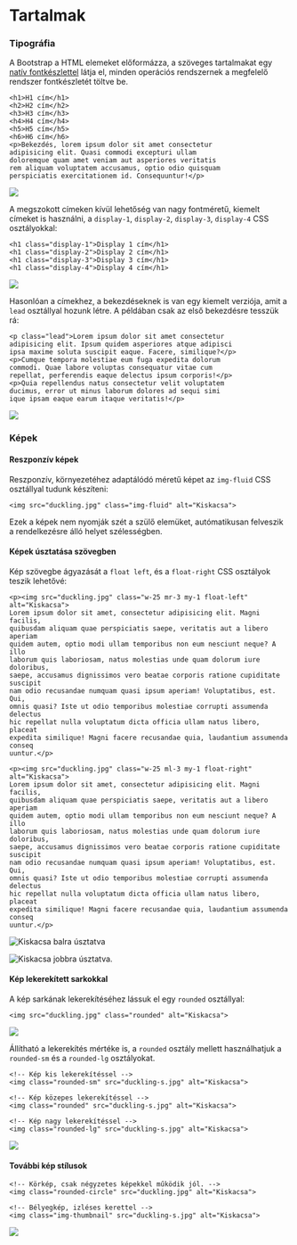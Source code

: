 # Tartalmak

### Tipográfia

A Bootstrap a HTML elemeket előformázza, a szöveges tartalmakat egy [natív fontkészlettel](https://getbootstrap.com/docs/4.4/content/reboot/#native-font-stack) látja el, minden operációs rendszernek a megfelelő rendszer fontkészletét töltve be. 

```markup
<h1>H1 cím</h1>
<h2>H2 cím</h2>
<h3>H3 cím</h3>
<h4>H4 cím</h4>
<h5>H5 cím</h5>
<h6>H6 cím</h6>
<p>Bekezdés, lorem ipsum dolor sit amet consectetur
adipisicing elit. Quasi commodi excepturi ullam
doloremque quam amet veniam aut asperiores veritatis
rem aliquam voluptatem accusamus, optio odio quisquam
perspiciatis exercitationem id. Consequuntur!</p>
```

![](../.gitbook/assets/text.png)

A megszokott címeken kívül lehetőség van nagy fontméretű, kiemelt címeket is használni, a `display-1`, `display-2`, `display-3`, `display-4` CSS osztályokkal:

```markup
<h1 class="display-1">Display 1 cím</h1>
<h1 class="display-2">Display 2 cím</h1>
<h1 class="display-3">Display 3 cím</h1>
<h1 class="display-4">Display 4 cím</h1>
```

![](../.gitbook/assets/display.png)

Hasonlóan a címekhez, a bekezdéseknek is van egy kiemelt verziója, amit a `lead` osztállyal hozunk létre. A példában csak az első bekezdésre tesszük rá:

```markup
<p class="lead">Lorem ipsum dolor sit amet consectetur
adipisicing elit. Ipsum quidem asperiores atque adipisci
ipsa maxime soluta suscipit eaque. Facere, similique?</p>
<p>Cumque tempora molestiae eum fuga expedita dolorum
commodi. Quae labore voluptas consequatur vitae cum
repellat, perferendis eaque delectus ipsum corporis!</p>
<p>Quia repellendus natus consectetur velit voluptatem
ducimus, error ut minus laborum dolores ad sequi simi
ique ipsam eaque earum itaque veritatis!</p>
```

![](../.gitbook/assets/lead.png)

### Képek

#### Reszponzív képek

Reszponzív, környezetéhez adaptálódó méretű képet az `img-fluid` CSS osztállyal tudunk készíteni:

```markup
<img src="duckling.jpg" class="img-fluid" alt="Kiskacsa">
```

Ezek a képek nem nyomják szét a szülő elemüket, autómatikusan felveszik a rendelkezésre álló helyet szélességben.

#### Képek úsztatása szövegben

Kép szövegbe ágyazását a `float left`, és a `float-right` CSS osztályok teszik lehetővé:

```markup
<p><img src="duckling.jpg" class="w-25 mr-3 my-1 float-left" alt="Kiskacsa">
Lorem ipsum dolor sit amet, consectetur adipisicing elit. Magni facilis, 
quibusdam aliquam quae perspiciatis saepe, veritatis aut a libero aperiam
quidem autem, optio modi ullam temporibus non eum nesciunt neque? A illo
laborum quis laboriosam, natus molestias unde quam dolorum iure doloribus,
saepe, accusamus dignissimos vero beatae corporis ratione cupiditate suscipit
nam odio recusandae numquam quasi ipsum aperiam! Voluptatibus, est. Qui,
omnis quasi? Iste ut odio temporibus molestiae corrupti assumenda delectus
hic repellat nulla voluptatum dicta officia ullam natus libero, placeat
expedita similique! Magni facere recusandae quia, laudantium assumenda conseq 
uuntur.</p>

<p><img src="duckling.jpg" class="w-25 ml-3 my-1 float-right" alt="Kiskacsa">
Lorem ipsum dolor sit amet, consectetur adipisicing elit. Magni facilis, 
quibusdam aliquam quae perspiciatis saepe, veritatis aut a libero aperiam
quidem autem, optio modi ullam temporibus non eum nesciunt neque? A illo
laborum quis laboriosam, natus molestias unde quam dolorum iure doloribus,
saepe, accusamus dignissimos vero beatae corporis ratione cupiditate suscipit
nam odio recusandae numquam quasi ipsum aperiam! Voluptatibus, est. Qui,
omnis quasi? Iste ut odio temporibus molestiae corrupti assumenda delectus
hic repellat nulla voluptatum dicta officia ullam natus libero, placeat
expedita similique! Magni facere recusandae quia, laudantium assumenda conseq 
uuntur.</p>
```

![Kiskacsa balra &#xFA;sztatva](../.gitbook/assets/img-flloat-left.png)

![Kiskacsa jobbra &#xFA;sztatva.](../.gitbook/assets/img-flloat-right.png)

#### Kép lekerekített sarkokkal

A kép sarkának lekerekítéséhez lássuk el egy `rounded` osztállyal:

```markup
<img src="duckling.jpg" class="rounded" alt="Kiskacsa">
```

![](../.gitbook/assets/rounded.png)

Állítható a lekerekítés mértéke is, a `rounded` osztály mellett használhatjuk  a `rounded-sm` és a `rounded-lg` osztályokat.

```markup
<!-- Kép kis lekerekítéssel -->
<img class="rounded-sm" src="duckling-s.jpg" alt="Kiskacsa">

<!-- Kép közepes lekerekítéssel -->
<img class="rounded" src="duckling-s.jpg" alt="Kiskacsa">

<!-- Kép nagy lekerekítéssel -->
<img class="rounded-lg" src="duckling-s.jpg" alt="Kiskacsa">
```

![](../.gitbook/assets/rounded-scale.png)

#### További kép stílusok

```markup
<!-- Körkép, csak négyzetes képekkel működik jól. -->
<img class="rounded-circle" src="duckling.jpg" alt="Kiskacsa">

<!-- Bélyegkép, izléses kerettel -->
<img class="img-thumbnail" src="duckling-s.jpg" alt="Kiskacsa">
```

![](../.gitbook/assets/image-styles.png)

